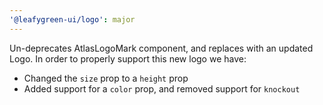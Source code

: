 ```yaml
---
'@leafygreen-ui/logo': major
---
```


Un-deprecates AtlasLogoMark component, and replaces with an updated Logo. In order to properly support this new logo we have:
- Changed the `size` prop to a `height` prop
- Added support for a `color` prop, and removed support for `knockout`
